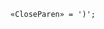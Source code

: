 <!-- This file is generated automatically by infrastructure scripts. Please don't edit by hand. -->

```{ .ebnf .slang-ebnf #CloseParen }
«CloseParen» = ')';
```
